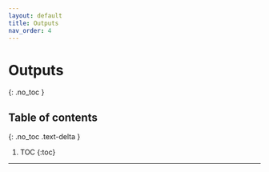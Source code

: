 ```yaml
---
layout: default
title: Outputs
nav_order: 4
---
```


# Outputs
{: .no_toc }

## Table of contents
{: .no_toc .text-delta }

1. TOC
{:toc}

---
